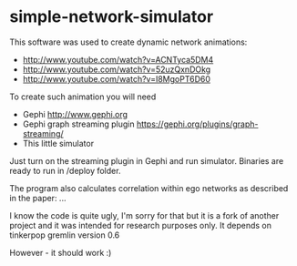 simple-network-simulator
========================

This software was used to create dynamic network animations:
- http://www.youtube.com/watch?v=ACNTyca5DM4
- http://www.youtube.com/watch?v=52uzQxnDOkg
- http://www.youtube.com/watch?v=I8MgoPT6D60

To create such animation you will need 
- Gephi http://www.gephi.org
- Gephi graph streaming plugin https://gephi.org/plugins/graph-streaming/
- This little simulator

Just turn on the streaming plugin in Gephi and run simulator. Binaries are ready to run in /deploy folder.

The program also calculates correlation within ego networks as described in the paper:
...

I know the code is quite ugly, I'm sorry for that but it is a fork of another project and it was intended for research purposes only. 
It depends on tinkerpop gremlin version 0.6 

However - it should work :) 


